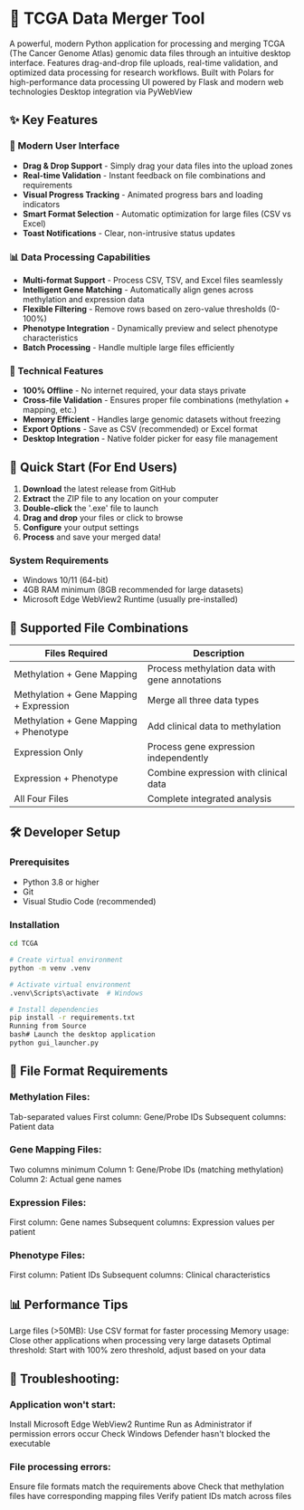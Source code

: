 # 🧬 TCGA Data Merger Tool

A powerful, modern Python application for processing and merging TCGA (The Cancer Genome Atlas) genomic data files through an intuitive desktop interface. Features drag-and-drop file uploads, real-time validation, and optimized data processing for research workflows.
Built with Polars for high-performance data processing
UI powered by Flask and modern web technologies
Desktop integration via PyWebView

## ✨ Key Features

### 🎯 Modern User Interface
- **Drag & Drop Support** - Simply drag your data files into the upload zones
- **Real-time Validation** - Instant feedback on file combinations and requirements
- **Visual Progress Tracking** - Animated progress bars and loading indicators
- **Smart Format Selection** - Automatic optimization for large files (CSV vs Excel)
- **Toast Notifications** - Clear, non-intrusive status updates

### 📊 Data Processing Capabilities
- **Multi-format Support** - Process CSV, TSV, and Excel files seamlessly
- **Intelligent Gene Matching** - Automatically align genes across methylation and expression data
- **Flexible Filtering** - Remove rows based on zero-value thresholds (0-100%)
- **Phenotype Integration** - Dynamically preview and select phenotype characteristics
- **Batch Processing** - Handle multiple large files efficiently

### 🔧 Technical Features
- **100% Offline** - No internet required, your data stays private
- **Cross-file Validation** - Ensures proper file combinations (methylation + mapping, etc.)
- **Memory Efficient** - Handles large genomic datasets without freezing
- **Export Options** - Save as CSV (recommended) or Excel format
- **Desktop Integration** - Native folder picker for easy file management

## 🚀 Quick Start (For End Users)

1. **Download** the latest release from GitHub
2. **Extract** the ZIP file to any location on your computer
3. **Double-click** the '.exe' file to launch
4. **Drag and drop** your files or click to browse
5. **Configure** your output settings
6. **Process** and save your merged data!

### System Requirements
- Windows 10/11 (64-bit)
- 4GB RAM minimum (8GB recommended for large datasets)
- Microsoft Edge WebView2 Runtime (usually pre-installed)

## 📁 Supported File Combinations

| Files Required | Description |
|---------------|-------------|
| Methylation + Gene Mapping | Process methylation data with gene annotations |
| Methylation + Gene Mapping + Expression | Merge all three data types |
| Methylation + Gene Mapping + Phenotype | Add clinical data to methylation |
| Expression Only | Process gene expression independently |
| Expression + Phenotype | Combine expression with clinical data |
| All Four Files | Complete integrated analysis |

## 🛠️ Developer Setup

### Prerequisites
- Python 3.8 or higher
- Git
- Visual Studio Code (recommended)

### Installation

```bash
cd TCGA

# Create virtual environment
python -m venv .venv

# Activate virtual environment
.venv\Scripts\activate  # Windows

# Install dependencies
pip install -r requirements.txt
Running from Source
bash# Launch the desktop application
python gui_launcher.py
```

## 📝 File Format Requirements

### Methylation Files:

Tab-separated values
First column: Gene/Probe IDs
Subsequent columns: Patient data

### Gene Mapping Files:

Two columns minimum
Column 1: Gene/Probe IDs (matching methylation)
Column 2: Actual gene names

### Expression Files:

First column: Gene names
Subsequent columns: Expression values per patient

### Phenotype Files:

First column: Patient IDs
Subsequent columns: Clinical characteristics

## 📊 Performance Tips

Large files (>50MB): Use CSV format for faster processing
Memory usage: Close other applications when processing very large datasets
Optimal threshold: Start with 100% zero threshold, adjust based on your data

## 🐛 Troubleshooting:

### Application won't start:

Install Microsoft Edge WebView2 Runtime
Run as Administrator if permission errors occur
Check Windows Defender hasn't blocked the executable

### File processing errors:

Ensure file formats match the requirements above
Check that methylation files have corresponding mapping files
Verify patient IDs match across files
